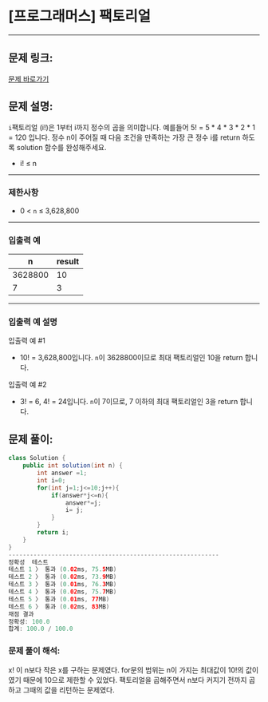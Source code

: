 # [프로그래머스] 팩토리얼

---

## 문제 링크:

[문제 바로가기](https://school.programmers.co.kr/learn/courses/30/lessons/120848)

## 문제 설명:

`i`팩토리얼 (i!)은 1부터 i까지 정수의 곱을 의미합니다. 예를들어 5! = 5 * 4 * 3 * 2 * 1 = 120 입니다. 정수 n이 주어질 때 다음 조건을 만족하는 가장 큰 정수 i를 return 하도록 solution 함수를 완성해주세요.

- i! ≤ n

---

### 제한사항

- 0 < `n` ≤ 3,628,800

---

### 입출력 예

| n | result |
| --- | --- |
| 3628800 | 10 |
| 7 | 3 |

---

### 입출력 예 설명

입출력 예 #1

- 10! = 3,628,800입니다. `n`이 3628800이므로 최대 팩토리얼인 10을 return 합니다.

입출력 예 #2

- 3! = 6, 4! = 24입니다. `n`이 7이므로, 7 이하의 최대 팩토리얼인 3을 return 합니다.

## 문제 풀이:

```java
class Solution {
    public int solution(int n) {
        int answer =1;
        int i=0;
        for(int j=1;j<=10;j++){
            if(answer*j<=n){
                answer*=j;
                i= j;
            }
        }
        return i;
    }
}
-----------------------------------------------------------
정확성  테스트
테스트 1 〉	통과 (0.02ms, 75.5MB)
테스트 2 〉	통과 (0.02ms, 73.9MB)
테스트 3 〉	통과 (0.01ms, 76.3MB)
테스트 4 〉	통과 (0.02ms, 75.7MB)
테스트 5 〉	통과 (0.01ms, 77MB)
테스트 6 〉	통과 (0.02ms, 83MB)
채점 결과
정확성: 100.0
합계: 100.0 / 100.0
```

### **문제 풀이 해석:**

x! 이 n보다 작은 x를 구하는 문제였다. for문의 범위는 n이 가지는 최대값이 10!의 값이였기 때문에 10으로 제한할 수 있었다. 팩토리얼을 곱해주면서 n보다 커지기 전까지 곱하고 그때의 값을 리턴하는 문제였다.